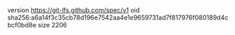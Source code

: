 version https://git-lfs.github.com/spec/v1
oid sha256:a6a14f3c35cb78d196e7542aa4e1e9659731ad7f817976f080189d4cbcf0bd8e
size 2206

